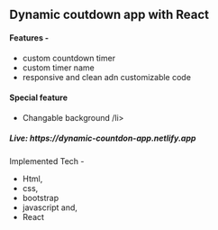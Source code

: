 <h2>Dynamic coutdown app with React</h2>
<h4>Features -  </h4> <ul> <li>custom countdown timer </li> <li>custom timer name</li> <li>responsive and clean adn customizable code</li> </ul>
<h4>Special feature</h4> <ul><li>Changable background /li></ul>
<h5>Live: https://dynamic-countdon-app.netlify.app</h5>

Implemented Tech -  <ul> <li>Html,</li> <li>css,</li> <li>bootstrap</li> <li>javascript and,</li> <li>React</li>


